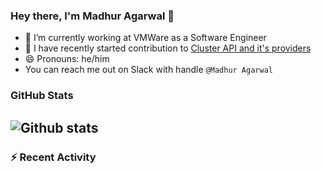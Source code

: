 ### Hey there, I'm Madhur Agarwal 👋

- 🔭 I’m currently working at VMWare as a Software Engineer
- 👯 I have recently started contribution to [Cluster API and it's providers](https://github.com/kubernetes-sigs/cluster-api)
- 😄 Pronouns: he/him
- You can reach me out on Slack with handle `@Madhur Agarwal` 


### GitHub Stats

![Github stats](https://github-readme-stats.vercel.app/api?username=Madhur97&count_private=true&show_icons=true&theme=dark&include_all_commits=true)
---

### :zap: Recent Activity

<!--START_SECTION:activity-->

<!--END_SECTION:activity-->

